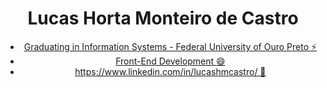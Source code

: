 <header id="header">
				<h1>Lucas Horta Monteiro de Castro </h1>
				<nav>
					<ul>
            <li><a href="#What I do"> Graduating in Information Systems - Federal University of Ouro Preto ⚡ </a></li>
						<li><a href="#I’m currently learning"> Front-End Development 😄 </a></li>
						<li><a href="#Contact"> https://www.linkedin.com/in/lucashmcastro/ 💬 </a></li>
					</ul>
				</nav>
</header>
